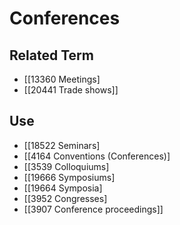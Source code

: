 # Conferences  

## Related Term

- [[13360 Meetings]
- [[20441 Trade shows]]  

## Use

- [[18522 Seminars]
- [[4164 Conventions (Conferences)]
- [[3539 Colloquiums]
- [[19666 Symposiums]
- [[19664 Symposia]
- [[3952 Congresses]
- [[3907 Conference proceedings]]  

